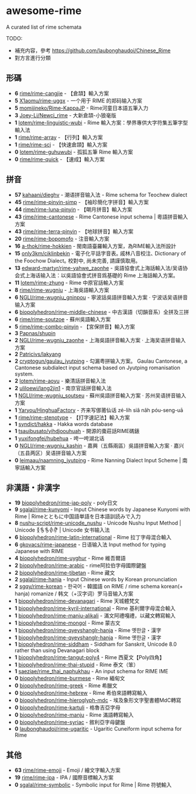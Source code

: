 # awesome-rime

A curated list of rime schemata

TODO:

- 補充内容，參考 <https://github.com/laubonghaudoi/Chinese_Rime>
- 對方言進行分類

## 形碼

- **6** [rime/rime-cangjie](https://github.com/rime/rime-cangjie) - 【倉頡】輸入方案
- **5** [X1aomu/rime-uggx](https://github.com/X1aomu/rime-uggx) - 一个用于 RIME 的郑码输入方案
- **5** [momijineko/Rime-KappaJP](https://github.com/momijineko/Rime-KappaJP) - Rime河童日本語五筆入力
- **3** [Joey-Li/Newcj_rime](https://github.com/Joey-Li/Newcj_rime) - 大新倉頡-小狼毫版
- **1** [lotem/rime-linguistic-wubi](https://github.com/lotem/rime-linguistic-wubi) - Rime 輸入方案：學界專供大字符集五筆字型輸入法
- **1** [rime/rime-array](https://github.com/rime/rime-array) - 【行列】輸入方案
- **1** [rime/rime-scj](https://github.com/rime/rime-scj) - 【快速倉頡】輸入方案
- **0** [lotem/rime-guhuwubi](https://github.com/lotem/rime-guhuwubi) - 孤狐五筆 Rime 輸入方案
- **0** [rime/rime-quick](https://github.com/rime/rime-quick) - 【速成】輸入方案

## 拼音

- **57** [kahaani/dieghv](https://github.com/kahaani/dieghv) - 潮语拼音输入法 - Rime schema for Teochew dialect
- **45** [rime/rime-pinyin-simp](https://github.com/rime/rime-pinyin-simp) - 【袖珍簡化字拼音】輸入方案
- **44** [rime/rime-luna-pinyin](https://github.com/rime/rime-luna-pinyin) - 【朙月拼音】輸入方案
- **43** [rime/rime-cantonese](https://github.com/rime/rime-cantonese) - Rime Cantonese input schema | 粵語拼音輸入方案
- **43** [rime/rime-terra-pinyin](https://github.com/rime/rime-terra-pinyin) - 【地球拼音】輸入方案
- **20** [rime/rime-bopomofo](https://github.com/rime/rime-bopomofo) - 注音輸入方案
- **16** [a-thok/rime-hokkien](https://github.com/a-thok/rime-hokkien) - 閩南語臺羅輸入方案，為RIME輸入法所設計
- **15** [only3km/ciklinbekin](https://github.com/only3km/ciklinbekin) - 電子化平話字音表｡ 戚林八音校注､ Dictionary of the Foochow Dialect｡ 校對中, 尚未完善, 請謹慎取用｡
- **13** [edward-martyr/rime-yahwe_zaonhe](https://github.com/edward-martyr/rime-yahwe_zaonhe) - 吳語協會式上海話輸入法/吴语协会式上海话输入法：以吳語協會式拼音爲基礎的 Rime 上海話輸入方案。
- **11** [lotem/rime-zhung](https://github.com/lotem/rime-zhung) - Rime 中原官話輸入方案
- **8** [rime/rime-wugniu](https://github.com/rime/rime-wugniu) - 上海吳語輸入方案
- **6** [NGLI/rime-wugniu_gninpou](https://github.com/NGLI/rime-wugniu_gninpou) - 寧波話吳語拼音輸入方案 · 宁波话吴语拼音输入方案
- **6** [biopolyhedron/rime-middle-chinese](https://github.com/biopolyhedron/rime-middle-chinese) - 中古漢語（切韻音系）全拼及三拼
- **6** [rime/rime-soutzoe](https://github.com/rime/rime-soutzoe) - 蘇州吳語輸入方案
- **5** [rime/rime-combo-pinyin](https://github.com/rime/rime-combo-pinyin) - 【宮保拼音】輸入方案
- **3** [Papnas/shupin](https://github.com/Papnas/shupin)
- **2** [NGLI/rime-wugniu_zaonhe](https://github.com/NGLI/rime-wugniu_zaonhe) - 上海吳語拼音輸入方案 · 上海吴语拼音输入方案
- **2** [Patricivs/lakyang](https://github.com/Patricivs/lakyang)
- **2** [cryptogun/gaulau_jyutping](https://github.com/cryptogun/gaulau_jyutping) - 勾漏粤拼输入方案。 Gaulau Cantonese, a Cantonese subdialect input schema based on Jyutping romanisation system.
- **2** [lotem/rime-aoyu](https://github.com/lotem/rime-aoyu) - 樂清話拼音輸入法
- **2** [uliloewi/lang2jin1](https://github.com/uliloewi/lang2jin1) - 南京官話拼音輸入法
- **1** [NGLI/rime-wugniu_soutseu](https://github.com/NGLI/rime-wugniu_soutseu) - 蘇州吳語拼音輸入方案 · 苏州吴语拼音输入方案
- **1** [Yaryou/HinghuaFactory](https://github.com/Yaryou/HinghuaFactory) - 齐来写㑚莆仙话 zé-lih siâ nâh póu-seng-uā
- **1** [rime/rime-stenotype](https://github.com/rime/rime-stenotype) - 【打字速記法】輸入方案
- **1** [syndict/hakka](https://github.com/syndict/hakka) - Hakka words database
- **1** [tsauibusato/yihdjoouhuah](https://github.com/tsauibusato/yihdjoouhuah) - 開源的棗莊話RIME碼錶
- **1** [yuxifongfei/hubehua](https://github.com/yuxifongfei/hubehua) - 咵一咵湖北话
- **0** [NGLI/rime-wugniu_kashin](https://github.com/NGLI/rime-wugniu_kashin) - 嘉興（五縣兩區）吳語拼音輸入方案 · 嘉兴（五县两区）吴语拼音输入方案
- **0** [leimaau/naamning_jyutping](https://github.com/leimaau/naamning_jyutping) - Rime Nanning Dialect Input Scheme | 南寧話輸入方案

## 非漢語・非漢字

- **19** [biopolyhedron/rime-jap-poly](https://github.com/biopolyhedron/rime-jap-poly) - poly日文
- **9** [sgalal/rime-kunyomi](https://github.com/sgalal/rime-kunyomi) - Input Chinese words by Japanese Kunyomi with Rime | Rimeとともに中国語単語を日本語訓読みで入力
- **8** [nushu-script/rime-unicode_nushu](https://github.com/nushu-script/rime-unicode_nushu) - Unicode Nushu Input Method | Unicode 𛆁𛈬𛈬𛇈𛊡 | Unicode 女书输入法
- **6** [biopolyhedron/rime-latin-international](https://github.com/biopolyhedron/rime-latin-international) - Rime 拉丁字母混合輸入
- **6** [gkovacs/rime-japanese](https://github.com/gkovacs/rime-japanese) - 日语输入法 Input method for typing Japanese with RIME
- **4** [biopolyhedron/rime-uyghur](https://github.com/biopolyhedron/rime-uyghur) - Rime 維吾爾語
- **2** [biopolyhedron/rime-arabic](https://github.com/biopolyhedron/rime-arabic) - rime阿拉伯字母國際鍵盤
- **2** [biopolyhedron/rime-tibetan](https://github.com/biopolyhedron/rime-tibetan) - Rime 藏文
- **2** [sgalal/rime-hanja](https://github.com/sgalal/rime-hanja) - Input Chinese words by Korean pronunciation
- **2** [sgqy/rime-korean](https://github.com/sgqy/rime-korean) - 한국어 - 韓國語 on RIME / rime schema korean(+ hanja) romanize / 韩文（+汉字词）罗马音输入方案
- **1** [biopolyhedron/rime-devanagari](https://github.com/biopolyhedron/rime-devanagari) - Rime 天城體梵文
- **1** [biopolyhedron/rime-kyril-international](https://github.com/biopolyhedron/rime-kyril-international) - Rime 基利爾字母混合輸入
- **1** [biopolyhedron/rime-manju-alikali](https://github.com/biopolyhedron/rime-manju-alikali) - 滿文阿禮嘎禮，以藏文轉寫輸入
- **1** [biopolyhedron/rime-mongol](https://github.com/biopolyhedron/rime-mongol) - Rime 蒙古文
- **1** [biopolyhedron/rime-qyeyshanglr-hanja](https://github.com/biopolyhedron/rime-qyeyshanglr-hanja) - Rime 옛한글・漢字
- **1** [biopolyhedron/rime-qyeyshanglr-hanja](https://github.com/biopolyhedron/rime-qyeyshanglr-hanja) - Rime 옛한글・漢字
- **1** [biopolyhedron/rime-siddham](https://github.com/biopolyhedron/rime-siddham) - Siddham for Sanskrit, Unicode 8.0 rather than using Devanagari block
- **1** [biopolyhedron/rime-tangut-poly4](https://github.com/biopolyhedron/rime-tangut-poly4) - Rime 西夏文【Poly四角】
- **1** [biopolyhedron/rime-thai-stupid](https://github.com/biopolyhedron/rime-thai-stupid) - Rime 泰文（笨）
- **1** [saeziae/rime_thai_naphukhau](https://github.com/saeziae/rime_thai_naphukhau) - An input schema for RIME IME
- **0** [biopolyhedron/rime-burmese](https://github.com/biopolyhedron/rime-burmese) - Rime 緬甸文
- **0** [biopolyhedron/rime-greek](https://github.com/biopolyhedron/rime-greek) - Rime 希臘文
- **0** [biopolyhedron/rime-hebrew](https://github.com/biopolyhedron/rime-hebrew) - Rime 希伯來語轉寫輸入
- **0** [biopolyhedron/rime-hieroglyph-mdc](https://github.com/biopolyhedron/rime-hieroglyph-mdc) - 埃及象形文字聖書體MdC轉寫
- **0** [biopolyhedron/rime-kartuli](https://github.com/biopolyhedron/rime-kartuli) - 格魯吉亞字母
- **0** [biopolyhedron/rime-manju](https://github.com/biopolyhedron/rime-manju) - Rime 滿語轉寫輸入
- **0** [biopolyhedron/rime-syriac](https://github.com/biopolyhedron/rime-syriac) - 敘利亞字母鍵盤
- **0** [laubonghaudoi/rime-ugaritic](https://github.com/laubonghaudoi/rime-ugaritic) - Ugaritic Cuneiform input schema for Rime

## 其他

- **63** [rime/rime-emoji](https://github.com/rime/rime-emoji) - Emoji / 繪文字輸入方案
- **19** [rime/rime-ipa](https://github.com/rime/rime-ipa) - IPA / 國際音標輸入方案
- **0** [sgalal/rime-symbolic](https://github.com/sgalal/rime-symbolic) - Symbolic input for Rime | Rime 符號輸入
